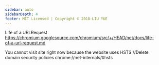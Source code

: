```yaml
---
sidebar: auto
sidebarDepth: 4
footer: MIT Licensed | Copyright © 2018-LIU YUE
---
```


Life of a URLRequest
https://chromium.googlesource.com/chromium/src/+/HEAD/net/docs/life-of-a-url-request.md

You cannot visit site right now because the website uses HSTS
//Delete domain security policies
chrome://net-internals/#hsts
